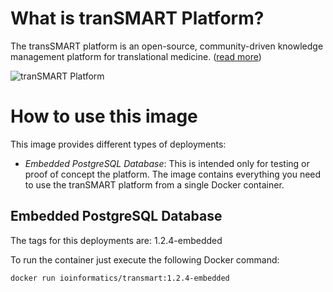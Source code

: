 What is tranSMART Platform?
===========================

The transSMART platform is an open-source, community-driven knowledge management platform for translational medicine. ([read more](https://docs.google.com/file/d/0B8lizkKDeaKhMEJOdE5tVHR0YkE/edit?pli=1))

![tranSMART Platform](http://transmartfoundation.org/wp-content/uploads/2014/08/tranSMART-Platform-logo.jpg)


How to use this image
=====================

This image provides different types of deployments:

* *Embedded PostgreSQL Database*: This is intended only for testing or proof of concept the platform. The image contains everything you need to use the tranSMART platform from  a single Docker container.

Embedded PostgreSQL Database
-----------------------------

The tags for this deployments are: 1.2.4-embedded

To run the container just execute the following Docker command:

```
docker run ioinformatics/transmart:1.2.4-embedded
```
